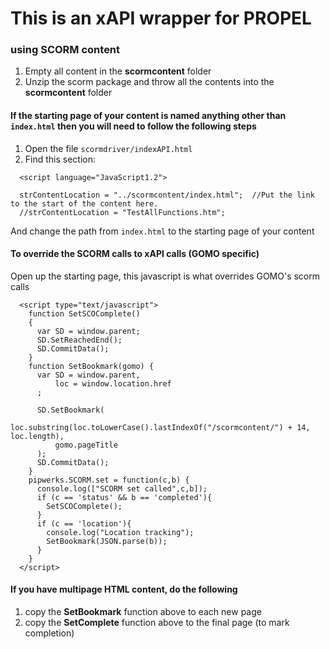 # This is an xAPI wrapper for PROPEL

### using SCORM content

1. Empty all content in the **scormcontent** folder
2. Unzip the scorm package and throw all the contents into the **scormcontent** folder

#### If the starting page of your content is named anything other than `index.html` then you will need to follow the following steps

1. Open the file `scormdriver/indexAPI.html`
2. Find this section:
  ```
    <script language="JavaScript1.2">
    
    strContentLocation = "../scormcontent/index.html";  //Put the link to the start of the content here.
    //strContentLocation = "TestAllFunctions.htm";
  ``` 
  And change the path from `index.html` to the starting page of your content

#### To override the SCORM calls to xAPI calls (GOMO specific)

Open up the starting page, this javascript is what overrides GOMO's scorm calls
  ```
    <script type="text/javascript">
      function SetSCOComplete()
      {
        var SD = window.parent;
        SD.SetReachedEnd();
        SD.CommitData();
      }
      function SetBookmark(gomo) {
        var SD = window.parent,
            loc = window.location.href
        ;

        SD.SetBookmark(
            loc.substring(loc.toLowerCase().lastIndexOf("/scormcontent/") + 14, loc.length),
            gomo.pageTitle
        );
        SD.CommitData();
      }
      pipwerks.SCORM.set = function(c,b) {
        console.log(["SCORM set called",c,b]);
        if (c == 'status' && b == 'completed'){
          SetSCOComplete();
        }
        if (c == 'location'){
          console.log("Location tracking");
          SetBookmark(JSON.parse(b));
        }
      }
    </script>
  ```

  #### If you have multipage HTML content, do the following

  1. copy the **SetBookmark** function above to each new page
  2. copy the **SetComplete** function above to the final page (to mark completion)